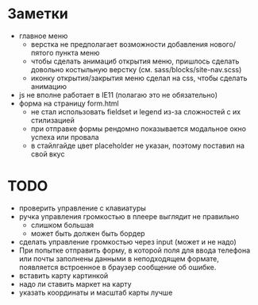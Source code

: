 Заметки
=======
- главное меню
    - верстка не предполагает возможности добавления нового/пятого пункта меню
    - чтобы сделать анимациб открытия меню, пришлось сделать довольно костыльную верстку  (см. sass/blocks/site-nav.scss)
    - иконку открытия/закрытия меню сделал на css, чтобы сделать анимацию
- js не вполне работает в IE11 (полагаю это не обязательно)
- форма на страницу form.html
    - не стал использовать fieldset и legend из-за сложностей с их стилизацией
    - при отправке формы рендомно показывается модальное окно успеха или провала
    - в стайлгайде цвет placeholder не указан, поэтому поставил на свой вкус
    

TODO
=======
- проверить управление с клавиатуры
- ручка управления громкостью в плеере выглядит не правильно 
    - слишком большая
    - может быть должен быть бордер
- сделать управление громкостью через input (может и не надо)
- При попытке отправить форму, в которой поля для ввода телефона или почты заполнены данными в неподходящем формате, появляется встроенное в браузер сообщение об ошибке.  
- вставить карту картинкой
- надо ли ставить маркет на карту
- указать координаты и масштаб карты лучше
